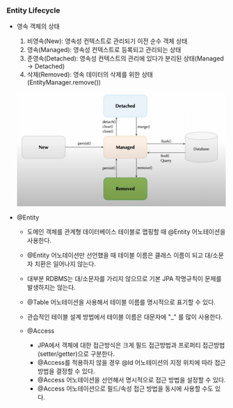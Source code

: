 ### Entity Lifecycle
- 영속 객체의 상태
  1. 비영속(New): 영속성 컨텍스트로 관리되기 이전 순수 객체 상태
  2. 영속(Managed): 영속성 컨텍스트로 등록되고 관리되는 상태
  3. 준영속(Detached): 영속성 컨텍스트의 관리에 있다가 분리된 상태(Managed -> Detached)
  4. 삭제(Removed): 영속 데이터의 삭제를 위한 상태(EntityManager.remove())

  ![alt text](image-2.png)

- @Entity
  - 도메인 객체를 관계형 데이터베이스 테이블로 맵핑할 때 @Entity 어노테이션을 사용한다.
  - @Entity 어노테이션만 선언했을 때 테이블 이름은 클래스 이름이 되고 대/소문자 치환은 일어나지 않는다.
  - 대부분 RDBMS는 대/소문자를 가리지 않으므로 기본 JPA 작명규칙이 문제를 발생하지는 않는다.
  - @Table 어노테이션을 사용해서 테이블 이름를 명시적으로 표기할 수 있다.
  - 관습적인 테이블 설계 방법에서 테이블 이름은 대문자에 "_" 를 많이 사용한다.
  
  - @Access
    - JPA에서 객체에 대한 접근방식은 크게 필드 접근방법과 프로퍼티 접근방법(setter/getter)으로 구분한다.
    - @Access를 적용하지 않을 경우 @Id 어노테이션의 지정 위치에 따라 접근 방법을 결정할 수 있다.
    - @Access 어노테이션을 선언해서 명시적으로 접근 방법을 설정할 수 있다.
    - @Access 어노테이션으로 필드/속성 접근 방법을 동시에 사용할 수도 있다.